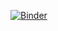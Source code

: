 [![Binder](https://mybinder.org/badge_logo.svg)](https://mybinder.org/v2/gh/Orjanen/Orjanen-Deploying-first-app-DL/main?urlpath=%2Fvoila%2Frender%2Fdove_segull_or_crow_-2.ipynb)

